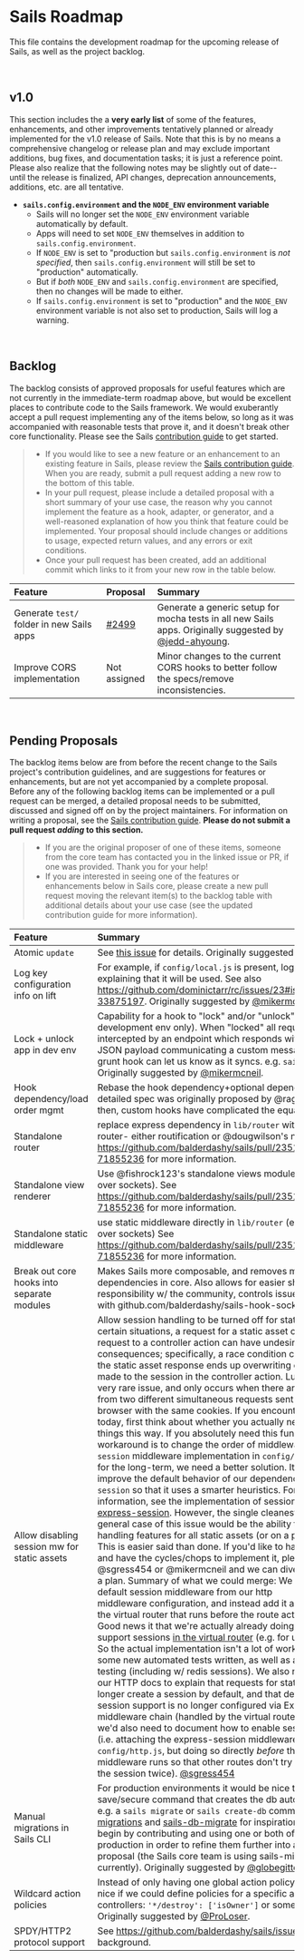 # Sails Roadmap

This file contains the development roadmap for the upcoming release of Sails, as well as the project backlog.

&nbsp;
&nbsp;

## v1.0

This section includes the a **very early list** of some of the features, enhancements, and other improvements tentatively planned or already implemented for the v1.0 release of Sails.  Note that this is by no means a comprehensive changelog or release plan and may exclude important additions, bug fixes, and documentation tasks; it is just a reference point.  Please also realize that the following notes may be slightly out of date-- until the release is finalized, API changes, deprecation announcements, additions, etc. are all tentative.

+ **`sails.config.environment` and the `NODE_ENV` environment variable**
  + Sails will no longer set the `NODE_ENV` environment variable automatically by default.
  + Apps will need to set `NODE_ENV` themselves in addition to `sails.config.environment`.
  + If `NODE_ENV` is set to "production but `sails.config.environment` is _not specified_, then `sails.config.environment` will still be set to "production" automatically.
  + But if _both_ `NODE_ENV` and `sails.config.environment` are specified, then no changes will be made to either.
  + If `sails.config.environment` is set to "production" and the `NODE_ENV` environment variable is not also set to production, Sails will log a warning.

&nbsp;
&nbsp;


## Backlog

The backlog consists of approved proposals for useful features which are not currently in the immediate-term roadmap above, but would be excellent places to contribute code to the Sails framework. We would exuberantly accept a pull request implementing any of the items below, so long as it was accompanied with reasonable tests that prove it, and it doesn't break other core functionality. Please see the Sails [contribution guide](https://github.com/balderdashy/sails/blob/master/CONTRIBUTING.md) to get started.

> - If you would like to see a new feature or an enhancement to an existing feature in Sails, please review the [Sails contribution guide](https://github.com/balderdashy/sails/blob/master/CONTRIBUTING.md). When you are ready, submit a pull request adding a new row to the bottom of this table.
> - In your pull request, please include a detailed proposal with a short summary of your use case, the reason why you cannot implement the feature as a hook, adapter, or generator, and a well-reasoned explanation of how you think that feature could be implemented.  Your proposal should include changes or additions to usage, expected return values, and any errors or exit conditions.
> - Once your pull request has been created, add an additional commit which links to it from your new row in the table below.


Feature                                          | Proposal                                                                              | Summary
 :---------------------------------------------- | :------------------------------------------------------------------------------------ | :----------------------------------------------------------------------------------------------------------
 Generate `test/` folder in new Sails apps       | [#2499](https://github.com/balderdashy/sails/pull/2499#issuecomment-171556544)        | Generate a generic setup for mocha tests in all new Sails apps.  Originally suggested by [@jedd-ahyoung](https://github.com/jedd-ahyoung).
 Improve CORS implementation | Not assigned | Minor changes to the current CORS hooks to better follow the specs/remove inconsistencies.          



&nbsp;
&nbsp;



## Pending Proposals

The backlog items below are from before the recent change to the Sails project's contribution guidelines, and are suggestions for features or enhancements, but are not yet accompanied by a complete proposal.  Before any of the following backlog items can be implemented or a pull request can be merged, a detailed proposal needs to be submitted, discussed and signed off on by the project maintainers.  For information on writing a proposal, see the [Sails contribution guide](https://github.com/balderdashy/sails/blob/master/CONTRIBUTING.md).  **Please do not submit a pull request _adding_ to this section.**

> - If you are the original proposer of one of these items, someone from the core team has contacted you in the linked issue or PR, if one was provided. Thank you for your help!
> - If you are interested in seeing one of the features or enhancements below in Sails core, please create a new pull request moving the relevant item(s) to the backlog table with additional details about your use case (see the updated contribution guide for more information).

 
Feature                                          | Summary
 :---------------------------------------------- | :------------------------------------------------------------------------------------------------------------------------------------------------------------------------------------------------------
 Atomic `update`                                 | See [this issue](https://github.com/balderdashy/sails-mysql/issues/253) for details.  Originally suggested by [@leedm777](https://github.com/leedm777). 
 Log key configuration info on lift              | For example, if `config/local.js` is present, log a message explaining that it will be used.  See also https://github.com/dominictarr/rc/issues/23#issuecomment-33875197. Originally suggested by [@mikermcneil](https://github.com/mikermcneil).
 Lock + unlock app in dev env                    | Capability for a hook to "lock" and/or "unlock" the app (in a development env only).  When "locked" all requests are intercepted by an endpoint which responds with either a page or JSON payload communicating a custom message.  e.g. so the grunt hook can let us know as it syncs.  e.g. `sails.emit('lock')`. Originally suggested by [@mikermcneil](https://github.com/mikermcneil).
 Hook dependency/load order mgmt                 | Rebase the hook dependency+optional depenency system.  A detailed spec was originally proposed by @ragulka, but since then, custom hooks have complicated the equation.  
 Standalone router                               | replace express dependency in `lib/router` with standalone router- either routification or @dougwilson's new project.  See https://github.com/balderdashy/sails/pull/2351#issuecomment-71855236 for more information.
 Standalone view renderer                        | Use @fishrock123's standalone views module (enables views over sockets).  See https://github.com/balderdashy/sails/pull/2351#issuecomment-71855236 for more information.
 Standalone static middleware                    | use static middleware directly in `lib/router` (enables static files over sockets)  See https://github.com/balderdashy/sails/pull/2351#issuecomment-71855236 for more information.
 Break out core hooks into separate modules      | Makes Sails more composable, and removes most of its dependencies in core. Also allows for easier sharing of responsibility w/ the community, controls issue flow.  Started with github.com/balderdashy/sails-hook-sockets
 Allow disabling session mw for static assets    | Allow session handling to be turned off for static assets. In certain situations, a request for a static asset concurrent to a request to a controller action can have undesirable consequences; specifically, a race condition can occur wherein the static asset response ends up overwriting changes that were made to the session in the controller action.  Luckily, this is a very rare issue, and only occurs when there are race conditions from two different simultaneous requests sent from the same browser with the same cookies.  If you encounter this issue today, first think about whether you actually need/want to do things this way.  If you absolutely need this functionality, a workaround is to change the order of middleware or override the `session` middleware implementation in `config/http.js`.  However, for the long-term, we need a better solution.  It would be good to improve the default behavior of our dependency, `express-session` so that it uses a smarter heuristics.  For more information, see the implementation of session persistence in [express-session](https://github.com/expressjs/session/blob/master/index.js#L207).  However, the single cleanest solution to the general case of this issue would be the ability to turn off session handling features for all static assets (or on a per-route basis).  This is easier said than done.  If you'd like to have this feature, and have the cycles/chops to implement it, please tweet @sgress454 or @mikermcneil and we can dive in and work out a plan.  Summary of what we could merge:  We could remove the default session middleware from our http middleware configuration, and instead add it as a manual step in the virtual router that runs before the route action is triggered.  Good news it that we're actually already doing this in order to support sessions [in the virtual router](https://github.com/balderdashy/sails/blob/master/lib/router/index.js#L101) (e.g. for use w/ socket.io).  So the actual implementation isn't a lot of work-- just needs some new automated tests written, as well as a lot of manual testing (including w/ redis sessions).  We also need to update our HTTP docs to explain that requests for static assets no longer create a session by default, and that default HTTP session support is no longer configured via Express's middleware chain (handled by the virtual router instead.)  Finally we'd also need to document how to enable sessions for assets (i.e. attaching the express-session middleware in `config/http.js`, but doing so directly _before_ the static middleware runs so that other routes don't try to retrieve/save the session twice).  [@sgress454](https://github.com/sgress454)
 Manual migrations in Sails CLI                  | For production environments it would be nice to have a save/secure command that creates the db automatically for you; e.g. a `sails migrate` or `sails create-db` command.  See [sails-migrations](https://github.com/BlueHotDog/sails-migrations) and [sails-db-migrate](https://github.com/building5/sails-db-migrate) for inspiration.  We should begin by contributing and using one or both of these modules in production in order to refine them further into a full fledged proposal (the Sails core team is using sails-migrations currently).  Originally suggested by [@globegitter](https://github.com/Globegitter).
 Wildcard action policies                        | Instead of only having one global action policy `'*'` it would be nice if we could define policies for a specific action in all controllers: `'*/destroy': ['isOwner']` or something similar.  Originally suggested by [@ProLoser](https://github.com/ProLoser).
 SPDY/HTTP2 protocol support                     | See https://github.com/balderdashy/sails/issues/80 for background.


